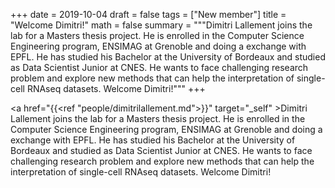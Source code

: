+++
date = 2019-10-04
draft = false
tags = ["New member"]
title = "Welcome Dimitri!"
math = false
summary = """Dimitri Lallement joins the lab for a Masters thesis project. He is enrolled in the Computer Science Engineering program, ENSIMAG at Grenoble and doing a exchange with EPFL. He has studied his Bachelor at  the University of Bordeaux and studied as Data Scientist Junior at CNES. He wants to face challenging research problem and explore new methods that can help the interpretation of single-cell RNAseq datasets. Welcome Dimitri!"""
+++

<a href="{{<ref "people/dimitrilallement.md">}}" target="_self" >Dimitri Lallement</a> joins the lab for a Masters thesis project. He is enrolled in the Computer Science Engineering program, ENSIMAG at Grenoble and doing a exchange with EPFL. He has studied his Bachelor at  the University of Bordeaux and studied as Data Scientist Junior at CNES. He wants to face challenging research problem and explore new methods that can help the interpretation of single-cell RNAseq datasets. Welcome Dimitri!